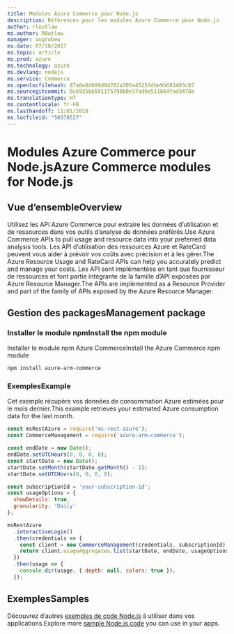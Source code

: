 ```yaml
---
title: Modules Azure Commerce pour Node.js
description: Références pour les modules Azure Commerce pour Node.js
author: rloutlaw
ms.author: ROutlaw
manager: angrobew
ms.date: 07/18/2017
ms.topic: article
ms.prod: azure
ms.technology: azure
ms.devlang: nodejs
ms.service: Commerce
ms.openlocfilehash: 87a0e8d689d8d782a705a4525fdbe9b681403c07
ms.sourcegitcommit: 8c6935b6591175798b8e37ad0e511864fad3478e
ms.translationtype: HT
ms.contentlocale: fr-FR
ms.lasthandoff: 11/01/2018
ms.locfileid: "50378527"
---
```

# <a name="azure-commerce-modules-for-nodejs"></a><span data-ttu-id="6d627-103">Modules Azure Commerce pour Node.js</span><span class="sxs-lookup"><span data-stu-id="6d627-103">Azure Commerce modules for Node.js</span></span>

## <a name="overview"></a><span data-ttu-id="6d627-104">Vue d’ensemble</span><span class="sxs-lookup"><span data-stu-id="6d627-104">Overview</span></span>

<span data-ttu-id="6d627-105">Utilisez les API Azure Commerce pour extraire les données d’utilisation et de ressources dans vos outils d’analyse de données préférés.</span><span class="sxs-lookup"><span data-stu-id="6d627-105">Use Azure Commerce APIs to pull usage and resource data into your preferred data analysis tools.</span></span> <span data-ttu-id="6d627-106">Les API d’utilisation des ressources Azure et RateCard peuvent vous aider à prévoir vos coûts avec précision et à les gérer.</span><span class="sxs-lookup"><span data-stu-id="6d627-106">The Azure Resource Usage and RateCard APIs can help you accurately predict and manage your costs.</span></span> <span data-ttu-id="6d627-107">Les API sont implémentées en tant que fournisseur de ressources et font partie intégrante de la famille d’API exposées par Azure Resource Manager.</span><span class="sxs-lookup"><span data-stu-id="6d627-107">The APIs are implemented as a Resource Provider and part of the family of APIs exposed by the Azure Resource Manager.</span></span>

## <a name="management-package"></a><span data-ttu-id="6d627-108">Gestion des packages</span><span class="sxs-lookup"><span data-stu-id="6d627-108">Management package</span></span>

### <a name="install-the-npm-module"></a><span data-ttu-id="6d627-109">Installer le module npm</span><span class="sxs-lookup"><span data-stu-id="6d627-109">Install the npm module</span></span>

<span data-ttu-id="6d627-110">Installer le module npm Azure Commerce</span><span class="sxs-lookup"><span data-stu-id="6d627-110">Install the Azure Commerce npm module</span></span>

```bash
npm install azure-arm-commerce
```

### <a name="example"></a><span data-ttu-id="6d627-111">Exemples</span><span class="sxs-lookup"><span data-stu-id="6d627-111">Example</span></span>

<span data-ttu-id="6d627-112">Cet exemple récupère vos données de consommation Azure estimées pour le mois dernier.</span><span class="sxs-lookup"><span data-stu-id="6d627-112">This example retrieves your estimated Azure consumption data for the last month.</span></span>

```javascript
const msRestAzure = require('ms-rest-azure');
const CommerceManagement = require('azure-arm-commerce');

const endDate = new Date();
endDate.setUTCHours(0, 0, 0, 0);
const startDate = new Date();
startDate.setMonth(startDate.getMonth() - 1);
startDate.setUTCHours(0, 0, 0, 0);

const subscriptionId = 'your-subscription-id';
const usageOptions = {
  showDetails: true,
  granularity: 'Daily'
};

msRestAzure
  .interactiveLogin()
  .then(credentials => {
    const client = new CommerceManagement(credentials, subscriptionId);
    return client.usageAggregates.list(startDate, endDate, usageOptions);
  })
  .then(usage => {
    console.dir(usage, { depth: null, colors: true });
  });
```

## <a name="samples"></a><span data-ttu-id="6d627-113">Exemples</span><span class="sxs-lookup"><span data-stu-id="6d627-113">Samples</span></span>

<span data-ttu-id="6d627-114">Découvrez d’autres [exemples de code Node.js](https://azure.microsoft.com/resources/samples/?platform=nodejs) à utiliser dans vos applications.</span><span class="sxs-lookup"><span data-stu-id="6d627-114">Explore more [sample Node.js code](https://azure.microsoft.com/resources/samples/?platform=nodejs) you can use in your apps.</span></span>
